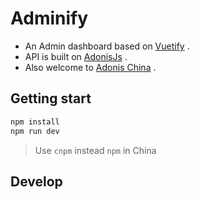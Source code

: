 # Adminify
- An Admin dashboard based on [Vuetify](https://vuetifyjs.com/) .
- API is built on [AdonisJs](http://www.adonisjs.com/) . 
- Also welcome to [Adonis China](https://adonis-china.org/) .

## Getting start
``` bash
npm install
npm run dev
```
> Use `cnpm` instead `npm` in China

## Develop
